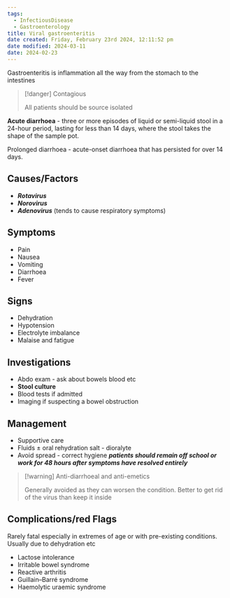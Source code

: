```yaml
---
tags:
  - InfectiousDisease
  - Gastroenterology
title: Viral gastroenteritis
date created: Friday, February 23rd 2024, 12:11:52 pm
date modified: 2024-03-11
date: 2024-02-23
---
```

Gastroenteritis is inflammation all the way from the stomach to the intestines

> [!danger] Contagious
>
> All patients should be source isolated 

**Acute diarrhoea** - three or more episodes of liquid or semi-liquid stool in a 24-hour period, lasting for less than 14 days, where the stool takes the shape of the sample pot.

Prolonged diarrhoea - acute-onset diarrhoea that has persisted for over 14 days.


## Causes/Factors

- **_Rotavirus_**
- **_Norovirus_**
- **_Adenovirus_** (tends to cause respiratory symptoms)

## Symptoms

- Pain
- Nausea
- Vomiting
- Diarrhoea
- Fever

## Signs

- Dehydration
- Hypotension
- Electrolyte imbalance
- Malaise and fatigue

## Investigations

- Abdo exam - ask about bowels blood etc
- **Stool culture**
- Blood tests if admitted 
- Imaging if suspecting a bowel obstruction

## Management

- Supportive care
- Fluids $\pm$ oral rehydration salt - dioralyte 
- Avoid spread - correct hygiene ***patients should remain off school or work for 48 hours after symptoms have resolved entirely***

> [!warning] Anti-diarrhoeal and anti-emetics
>
> Generally avoided as they can worsen the condition.
> Better to get rid of the virus than keep it inside

## Complications/red Flags

Rarely fatal especially in extremes of age or with pre-existing conditions. Usually due to dehydration etc 


- Lactose intolerance
- Irritable bowel syndrome
- Reactive arthritis
- Guillain–Barré syndrome
- Haemolytic uraemic syndrome